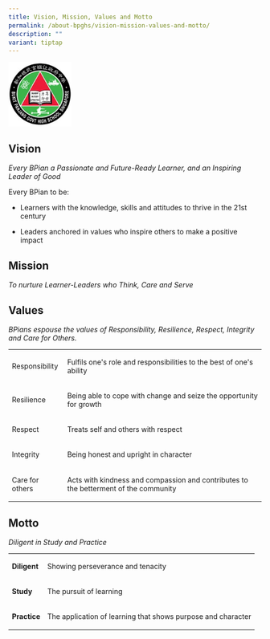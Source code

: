 ```yaml
---
title: Vision, Mission, Values and Motto
permalink: /about-bpghs/vision-mission-values-and-motto/
description: ""
variant: tiptap
---
```

<div class="isomer-image-wrapper">
<img style="width:25%" height="auto" width="100%" src="/images/logo.jpeg">
</div>
<h2>Vision</h2>
<p><em>Every BPian a Passionate and Future-Ready Learner, and an Inspiring Leader of Good</em>
</p>
<p>Every BPian to be:</p>
<ul data-tight="true" class="tight">
<li>
<p>Learners with the knowledge, skills and attitudes to thrive in the 21st
century</p>
</li>
<li>
<p>Leaders anchored in values who inspire others to make a positive impact</p>
</li>
</ul>
<h2>Mission</h2>
<p><em>To nurture Learner-Leaders who Think, Care and Serve</em>
</p>
<h2>Values</h2>
<p><em>BPians espouse the values of Responsibility, Resilience, Respect, Integrity and Care for Others.</em>
</p>
<table style="minWidth: 50px">
<colgroup>
<col>
<col>
</colgroup>
<tbody>
<tr>
<td rowspan="1" colspan="1">
<p>Responsibility</p>
</td>
<td rowspan="1" colspan="1">
<p>Fulfils one's role and responsibilities to the best of one's ability</p>
</td>
</tr>
<tr>
<td rowspan="1" colspan="1">
<p>Resilience</p>
</td>
<td rowspan="1" colspan="1">
<p>Being able to cope with change and seize the opportunity for growth</p>
</td>
</tr>
<tr>
<td rowspan="1" colspan="1">
<p>Respect</p>
</td>
<td rowspan="1" colspan="1">
<p>Treats self and others with respect</p>
</td>
</tr>
<tr>
<td rowspan="1" colspan="1">
<p>Integrity</p>
</td>
<td rowspan="1" colspan="1">
<p>Being honest and upright in character</p>
</td>
</tr>
<tr>
<td rowspan="1" colspan="1">
<p>Care for others</p>
</td>
<td rowspan="1" colspan="1">
<p>Acts with kindness and compassion and contributes to the betterment of
the community</p>
</td>
</tr>
</tbody>
</table>
<h2>Motto</h2>
<p><em>Diligent in Study and Practice</em>
</p>
<table style="minWidth: 50px">
<colgroup>
<col>
<col>
</colgroup>
<tbody>
<tr>
<td rowspan="1" colspan="1">
<p><strong>Diligent</strong>
</p>
</td>
<td rowspan="1" colspan="1">
<p>Showing perseverance and tenacity</p>
</td>
</tr>
<tr>
<td rowspan="1" colspan="1">
<p><strong>Study</strong>
</p>
</td>
<td rowspan="1" colspan="1">
<p>The pursuit of learning</p>
</td>
</tr>
<tr>
<td rowspan="1" colspan="1">
<p><strong>Practice</strong>
</p>
</td>
<td rowspan="1" colspan="1">
<p>The application of learning that shows purpose and character</p>
</td>
</tr>
</tbody>
</table>
<h2></h2>
<p></p>